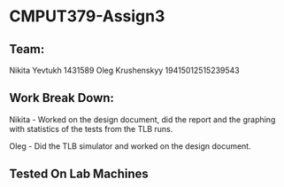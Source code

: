 # CMPUT379-Assign3

## Team:
Nikita Yevtukh 1431589
Oleg Krushenskyy 19415012515239543

## Work Break Down:
Nikita - Worked on the design document, did the report and the graphing with statistics of the tests from the TLB runs.

Oleg - Did the TLB simulator and worked on the design document.

## Tested On Lab Machines 
